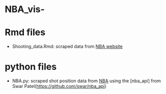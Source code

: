 # NBA_vis-

# Rmd files 
- Shooting_data.Rmd: scraped data from [NBA website](https://www.nba.com/stats/players/shooting)

# python files 
- NBA.py: scraped shot position data from [NBA](www.nba.com) using the [nba_api] from Swar Patel(https://github.com/swar/nba_api)
